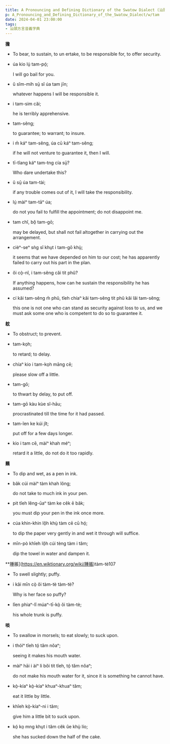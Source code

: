 ```yaml
---
title: A Pronouncing and Defining Dictionary of the Swatow Dialect (汕頭方言音義字典) / tam
p: A_Pronouncing_and_Defining_Dictionary_of_the_Swatow_Dialect/w/tam
date: 2024-04-01 23:00:00
tags: 
- 汕頭方言音義字典
---
```



**擔**
- To bear, to sustain, to un ertake, to be responsible for, to offer security.

- úa kio lṳ́ tam-pó̤;

  I will go bail for you.

- ŭ sĭm-mih sṳ̄ sĭ úa tam jīn;

  whatever happens I will be responsible it.

- i tam-sim căi;

  he is terribly apprehensive.

- tam-sêng;

  to guarantee; to warrant; to insure.

- i m̄ káⁿ tam-sêng, úa cū káⁿ tam-sêng;

  if he will not venture to guarantee it, then I will.

- tī-tîang káⁿ tam-tng cía sṳ̄?

  Who dare undertake this?

- ŭ sṳ̄ úa tam-tài;

  if any trouble comes out of it, I will take the responsibility.

- lṳ́ màiⁿ tam-tāⁿ úa;

  do not you fail to fulfill the appointment; do not disappoint me.

- tam chî, bô̤ tam-gō;

  may be delayed, but shall not fail altogether in carrying out the arrangement.

- cièⁿ-seⁿ sǹg sĭ khṳt i tam-gō khṳ̀;

  it seems that we have depended on him to our cost; he has apparently failed to carry out his part in the plan.

- ŏi cò̤-nî, i tam-sêng căi tit phû?

  If anything happens, how can he sustain the responsibility he has assumed?

- cí kâi tam-sêng m̄ phû, tîeh chíaⁿ kâi tam-sêng tit phû kâi lâi tam-sêng;

  this one is not one who can stand as security  against loss to us, and we must ask some one who is competent to do so  to guarantee it.

**躭**
- To obstruct; to prevent.

- tam-ko̤h;

  to retard; to delay.

- chíaⁿ kio i tam-ko̤h māng cē;

  please slow off a little.

- tam-gō;

  to thwart by delay, to put off.

- tam-gō kàu kùe sî-hāu;

  procrastinated till the time for it had passed.

- tam-ĭen ke kúi jît;

  put off for a few days longer.

- kio i tam cē, màiⁿ khah méⁿ;

  retard it a little, do not do it too rapidly.

**蘸**
- To dip and wet, as a pen in ink.

- bâk cúi màiⁿ tàm khah lông;

  do not take to much ink in your pen.

- pit tîeh lêng-ūaⁿ tàm ke cêk ē bâk;

  you must dip your pen in the ink once more.

- cúa khin-khin lô̤h khṳ̀ tàm cē cū hó̤;

  to dip the paper very gently in and wet it through will suffice.

- mīn-pò khîeh lô̤h cúi tèng tàm i tâm;

  dip the towel in water and dampen it.

**腫脹](https://en.wiktionary.org/wiki/腫脹)tàm-tè107
- To swell slightly; puffy.

- i kâi mīn cò̤ ŏi tàm-tè tàm-tè?

  Why is her face so puffy?

- lîen phiaⁿ-lî múaⁿ-tī-kò̤ ŏi tàm-tè;

  his whole trunk is puffy.

**啖**
- To swallow in morsels; to eat slowly; to suck upon.

- i thóiⁿ tîeh tó̤ tăm nŏaⁿ;

  seeing it makes his mouth water.

- màiⁿ hāi i àiⁿ li bŏi tit tîeh, tó̤ tăm nŏaⁿ;

  do not make his mouth water for it, since it is something he cannot have.

- kò̤-kíaⁿ kò̤-kíaⁿ khuaⁿ-khuaⁿ tăm;

  eat it little by little.

- khîeh kò̤-kíaⁿ-ni i tăm;

  give him a little bit to suck upon.

- kó̤ ko̤ mng khṳt i tăm cêk ûe khṳ̀ lío;

  she has sucked down the half of the cake.